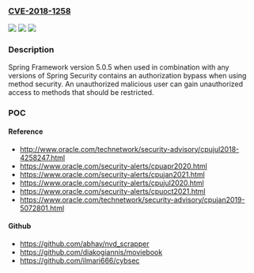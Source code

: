 ### [CVE-2018-1258](https://cve.mitre.org/cgi-bin/cvename.cgi?name=CVE-2018-1258)
![](https://img.shields.io/static/v1?label=Product&message=Spring%20Framework&color=blue)
![](https://img.shields.io/static/v1?label=Version&message=n%2Fa&color=blue)
![](https://img.shields.io/static/v1?label=Vulnerability&message=Authorization%20Bypass&color=brighgreen)

### Description

Spring Framework version 5.0.5 when used in combination with any versions of Spring Security contains an authorization bypass when using method security. An unauthorized malicious user can gain unauthorized access to methods that should be restricted.

### POC

#### Reference
- http://www.oracle.com/technetwork/security-advisory/cpujul2018-4258247.html
- https://www.oracle.com/security-alerts/cpuapr2020.html
- https://www.oracle.com/security-alerts/cpujan2021.html
- https://www.oracle.com/security-alerts/cpujul2020.html
- https://www.oracle.com/security-alerts/cpuoct2021.html
- https://www.oracle.com/technetwork/security-advisory/cpujan2019-5072801.html

#### Github
- https://github.com/abhav/nvd_scrapper
- https://github.com/diakogiannis/moviebook
- https://github.com/ilmari666/cybsec

